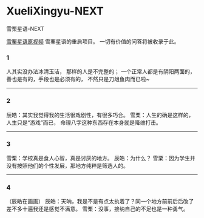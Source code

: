 # XueliXingyu-NEXT
雪栗星语-NEXT

[雪栗星语原视频](https://www.bilibili.com/video/BV1iP4y1E7L2)
雪栗星语的重启项目。
一切有价值的问答将被收录于此。

### 1
人其实没办法冰清玉洁，
那样的人是不完整的；
一个正常人都是有阴阳两面的，
善也是有的，手段也是必须有的，
不然只是刀俎鱼肉而已啦~

---
### 2
辰皓：其实我觉得我的生活很戏剧性，有很多巧合。
雪栗：人生的确是这样的，
人生只是“游戏”而已，
命理八字这种东西存在本身就是降维打击。

---
### 3
雪栗：学校真是食人心智，真是讨厌的地方。
辰皓：为什么？
雪栗：因为学生并没有按照他们的个性发展，那地方纯粹是筛选人的。

---
### 4
（辰皓在画画）
辰皓：天呐，我是不是有点太执着了？同一个地方前前后后改了差不多十遍我还是感觉不满意。
雪栗：没事，接纳自己的不足也是一种勇气。
